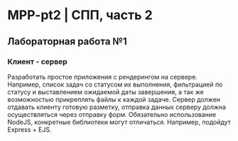 # MPP-pt2 | СПП, часть 2
 
## Лабораторная работа №1
### Клиент - сервер

Разработать простое приложения с рендерингом на сервере. Например, список задач со статусом их выполнения, фильтрацией по статусу и выставлением ожидаемой даты завершения, а так же возможностью прикреплять файлы к каждой задаче. Сервер должен отдавать клиенту готовую разметку, отправка данных серверу должна осуществляться через отправку форм. Обязательно использование NodeJS, конкретные библиотеки могут отличаться. Например, подойдут Express + EJS.
